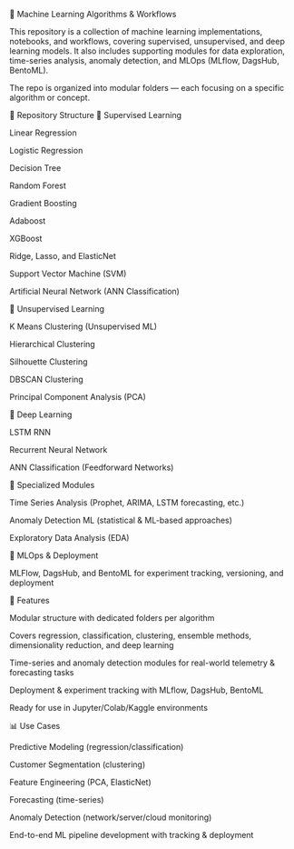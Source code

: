 📘 Machine Learning Algorithms & Workflows

This repository is a collection of machine learning implementations, notebooks, and workflows, covering supervised, unsupervised, and deep learning models. It also includes supporting modules for data exploration, time-series analysis, anomaly detection, and MLOps (MLflow, DagsHub, BentoML).

The repo is organized into modular folders — each focusing on a specific algorithm or concept.

📂 Repository Structure
🔹 Supervised Learning

Linear Regression

Logistic Regression

Decision Tree

Random Forest

Gradient Boosting

Adaboost

XGBoost

Ridge, Lasso, and ElasticNet

Support Vector Machine (SVM)

Artificial Neural Network (ANN Classification)

🔹 Unsupervised Learning

K Means Clustering (Unsupervised ML)

Hierarchical Clustering

Silhouette Clustering

DBSCAN Clustering

Principal Component Analysis (PCA)

🔹 Deep Learning

LSTM RNN

Recurrent Neural Network

ANN Classification (Feedforward Networks)

🔹 Specialized Modules

Time Series Analysis (Prophet, ARIMA, LSTM forecasting, etc.)

Anomaly Detection ML (statistical & ML-based approaches)

Exploratory Data Analysis (EDA)

🔹 MLOps & Deployment

MLFlow, DagsHub, and BentoML for experiment tracking, versioning, and deployment

🚀 Features

Modular structure with dedicated folders per algorithm

Covers regression, classification, clustering, ensemble methods, dimensionality reduction, and deep learning

Time-series and anomaly detection modules for real-world telemetry & forecasting tasks

Deployment & experiment tracking with MLflow, DagsHub, BentoML

Ready for use in Jupyter/Colab/Kaggle environments

📊 Use Cases

Predictive Modeling (regression/classification)

Customer Segmentation (clustering)

Feature Engineering (PCA, ElasticNet)

Forecasting (time-series)

Anomaly Detection (network/server/cloud monitoring)

End-to-end ML pipeline development with tracking & deployment
